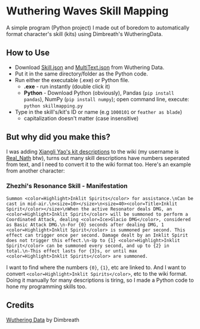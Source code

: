 # Wuthering Waves Skill Mapping
A simple program (Python project) I made out of boredom to automatically format character's skill (kits) using Dimbreath's WutheringData.

## How to Use
* Download [Skill.json](https://github.com/Dimbreath/WutheringData/blob/master/ConfigDB/Skill.json) and [MultiText.json](https://github.com/Dimbreath/WutheringData/blob/master/TextMap/en/MultiText.json) from Wuthering Data.
* Put it in the same directory/folder as the Python code.
* Run either the executable (.exe) or Python file.
  * **.exe** - run instantly (double click it)
  * **Python** - Download Python (obviously), Pandas (`pip install pandas`), NumPy (`pip install numpy`); open command line, execute: `python skillmapping.py`
* Type in the skill's/kit's ID or name (e.g `1000101` or `feather as blade`)
  * capitalization doesn't matter (case insensitive)

## But why did you make this?
I was adding [Xiangli Yao's kit descriptions](https://wutheringwaves.fandom.com/wiki/Xiangli_Yao/Combat) to the wiki (my username is [Real_Nath](https://wutheringwaves.fandom.com/wiki/User:Real_Nath) btw), turns out many skill descriptions have numbers seperated from text, and I need to convert it to the wiki format too. Here's an example from another character:
### Zhezhi's Resonance Skill - Manifestation
```
Summon <color=Highlight>Inklit Spirits</color> for assistance.\nCan be cast in mid-air.\n<size=10></size>\n<size=40><color=Title>Inklit Spirit</color></size>\nWhen the active Resonator deals DMG, an <color=Highlight>Inklit Spirit</color> will be summoned to perform a Coordinated Attack, dealing <color=Ice>Glacio DMG</color>, considered as Basic Attack DMG.\n-For {0} seconds after dealing DMG, 1 <color=Highlight>Inklit Spirit</color> is summoned per second. This effect can trigger once per second. Damage dealt by an Inklit Spirit does not trigger this effect.\n-Up to {1} <color=Highlight>Inklit Spirit</color> can be summoned every second, and up to {2} in total.\n-This effect lasts for {3}s, or until max <color=Highlight>Inklit Spirits</color> are summoned.
```
I want to find where the numbers `{0}`, `{1}`, etc are linked to. And I want to convert `<color=Highlight>Inklit Spirits</color>`, etc to the wiki format. Doing it manually for many descriptions is tiring, so I made a Python code to hone my programming skills too.

## Credits
[Wuthering Data](https://github.com/Dimbreath/WutheringData) by Dimbreath
